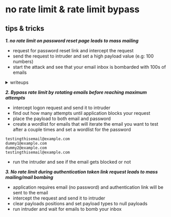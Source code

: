 # no rate limit & rate limit bypass

## tips & tricks
***1. no rate limit on password reset page leads to mass mailing***
- request for password reset link and intercept the request
- send the request to intruder and set a high payload value (e.g: 100 numbers)
- start the attack and see that your email inbox is bombarded with 100s of emails
<details>
<summary>writeups</summary>
	
* [1166066](https://hackerone.com/reports/1166066)
* [751604](https://hackerone.com/reports/751604)
</details>

***2. Bypass rate limit by rotating emails before reaching maximum attempts***
- intercept logon request and send it to intruder
- find out how many attempts until application blocks your request
- place the payload to both email and password
- create a wordlist for emails that will iterate the email you want to test after a couple times and set a wordlist for the password
```
testingthisemail@example.com
dummy1@example.com
dummy2@example.com
testingthisemail@example.com
```
- run the intruder and see if the email gets blocked or not

***3. No rate limit during authentication token link request leads to mass mailing/mail bombing***
- application requires email (no password) and authentication link will be sent to the email
- intercept the request and send it to intruder
- clear payloads positions and set payload types to null payloads
- run intruder and wait for emails to bomb your inbox
